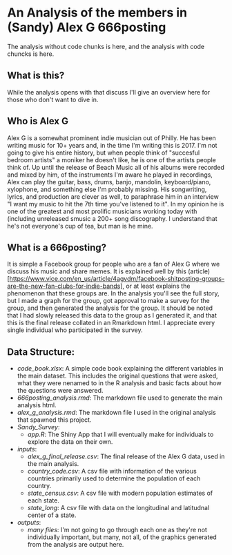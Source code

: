 # An Analysis of the members in (Sandy) Alex G 666posting
The analysis without code chunks is here, and the analysis with code chuncks is here.

## What is this?
While the analysis opens with that discuss I'll give an overview here for those who don't want to dive in.

## Who is Alex G
 Alex G is a somewhat prominent indie musician out of Philly.  He has been writing music for 10+ years and, in the time I'm writing this is 2017. I'm not going to give his entire history, but when people think of "succesful bedroom artists" a moniker he doesn't like, he is one of the artists people think of. Up until the release of Beach Music all of his albums were recorded and mixed by him, of the instruments I'm aware he played in recordings, Alex can play the guitar, bass, drums, banjo, mandolin, keyboard/piano, xylophone, and something else I'm probably missing. His songwriting, lyrics, and production are clever as well, to paraphrase him in an interview "I want my music to hit the 7th time you've listened to it". In my opinion he is one of the greatest and most prolific musicians working today with (including unreleased smusic a 200+ song discography. I understand that he's not everyone's cup of tea, but man is he mine. 
 
 ## What is a 666posting?
It is simple a Facebook group for people who are a fan of Alex G where we discuss his music and share memes. It is explained well by this (article)[https://www.vice.com/en_us/article/4agvdm/facebook-shitposting-groups-are-the-new-fan-clubs-for-indie-bands], or at least explains the phenomenon that these groups are. In the analysis you'll see the full story, but I made a graph for the group, got approval to make a survey for the group, and then generated the analysis for the group. It should be noted that I had slowly released this data to the group as I generated it, and that this is the final release collated in an Rmarkdown html. I appreciate every single individual who participated in the survey.

## Data Structure:
+ *code_book.xlsx*: A simple code book explaining the different variables in the main dataset. This includes the original questions that were asked, what they were nenamed to in the R analysis and basic facts about how the questions were answered.
+ *666posting_analysis.rmd*: The markdown file used to generate the main analysis html.
+ *alex_g_analysis.rmd*: The markdown file I used in the original analysis that spawned this project.
+ *Sandy_Survey*:
   + *app.R*: The Shiny App that I will eventually make for individuals to explore the data on their own.
+ *inputs*:
   + *alex_g_final_release.csv*: The final release of the Alex G data, used in the main analysis.
   + *country_code.csv*: A csv file with information of the various countries primarily used to determine the population of each country.
   + *state_census.csv*: A csv file with modern population estimates of each state.
   + *state_long*: A csv file with data on the longitudinal and latitudnal center of a state. 
+ *outputs*:
   + *many files*: I'm not going to go through each one as they're not individually important, but many, not all, of the graphics generated from the analysis are output here. 
